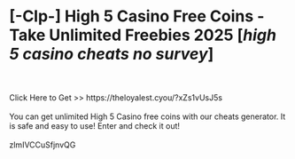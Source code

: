 # [-Clp-] High 5 Casino Free Coins - Take Unlimited Freebies 2025 [*high 5 casino cheats no survey*]
<br>
<br>Click Here to Get >> https://theloyalest.cyou/?xZs1vUsJ5s
<br>
<br>You can get unlimited High 5 Casino free coins with our cheats generator. It is safe and easy to use! Enter and check it out!
<br>
<br>zlmIVCCuSfjnvQG

